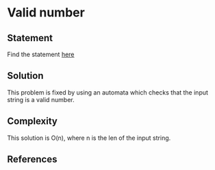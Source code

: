 # Valid number
## Statement
Find the statement [here](https://leetcode.com/problems/valid-number/)

## Solution
This problem is fixed by using an automata which checks that the input string is a valid number.
 
## Complexity
This solution is O(n), where n is the len of the input string.

## References
